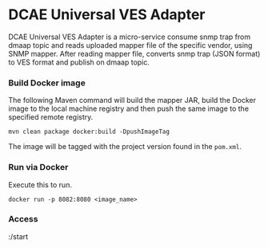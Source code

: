# DCAE Universal VES Adapter

DCAE Universal VES Adapter is a micro-service consume snmp trap from dmaap topic and reads uploaded mapper file of the specific vendor, using SNMP mapper. After reading mapper file, converts snmp trap (JSON format) to VES format and publish on dmaap topic.


### Build Docker image

The following Maven command will build the mapper JAR, build the Docker image to the local machine registry and then push the same image to the specified remote registry.

```
mvn clean package docker:build -DpushImageTag
```

The image will be tagged with the project version found in the `pom.xml`.

### Run via Docker

Execute this to run.

```
docker run -p 8082:8080 <image_name>

```
 
 ### Access
 <host>:<expose port>/start